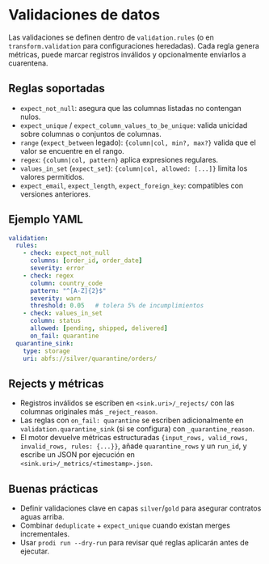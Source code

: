# Validaciones de datos

Las validaciones se definen dentro de `validation.rules` (o en `transform.validation` para configuraciones heredadas). Cada regla genera métricas, puede marcar registros inválidos y opcionalmente enviarlos a cuarentena.

## Reglas soportadas
- `expect_not_null`: asegura que las columnas listadas no contengan nulos.
- `expect_unique` / `expect_column_values_to_be_unique`: valida unicidad sobre columnas o conjuntos de columnas.
- `range` (`expect_between` legado): `{column|col, min?, max?}` valida que el valor se encuentre en el rango.
- `regex`: `{column|col, pattern}` aplica expresiones regulares.
- `values_in_set` (`expect_set`): `{column|col, allowed: [...]}` limita los valores permitidos.
- `expect_email`, `expect_length`, `expect_foreign_key`: compatibles con versiones anteriores.

## Ejemplo YAML
```yaml
validation:
  rules:
    - check: expect_not_null
      columns: [order_id, order_date]
      severity: error
    - check: regex
      column: country_code
      pattern: "^[A-Z]{2}$"
      severity: warn
      threshold: 0.05   # tolera 5% de incumplimientos
    - check: values_in_set
      column: status
      allowed: [pending, shipped, delivered]
      on_fail: quarantine
  quarantine_sink:
    type: storage
    uri: abfs://silver/quarantine/orders/
```

## Rejects y métricas
- Registros inválidos se escriben en `<sink.uri>/_rejects/` con las columnas originales más `_reject_reason`.
- Las reglas con `on_fail: quarantine` se escriben adicionalmente en `validation.quarantine_sink` (si se configura) con `_quarantine_reason`.
- El motor devuelve métricas estructuradas `{input_rows, valid_rows, invalid_rows, rules: {...}}`, añade `quarantine_rows` y un `run_id`, y escribe un JSON por ejecución en `<sink.uri>/_metrics/<timestamp>.json`.

## Buenas prácticas
- Definir validaciones clave en capas `silver`/`gold` para asegurar contratos aguas arriba.
- Combinar `deduplicate` + `expect_unique` cuando existan merges incrementales.
- Usar `prodi run --dry-run` para revisar qué reglas aplicarán antes de ejecutar.
